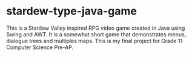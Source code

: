 # stardew-type-java-game
This is a Stardew Valley inspired RPG video game created in Java using Swing and AWT. It is a somewhat short game that demonstrates menus, dialogue trees and multiples maps. This is my final project for Grade 11 Computer Science Pre-AP.
